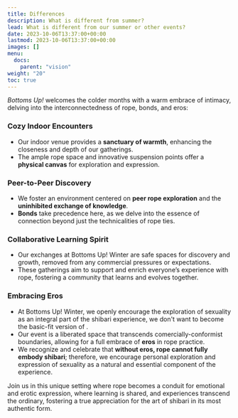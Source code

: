 ```yaml
---
title: Differences
description: What is different from summer?
lead: What is different from our summer or other events?
date: 2023-10-06T13:37:00+00:00
lastmod: 2023-10-06T13:37:00+00:00
images: []
menu: 
  docs:
    parent: "vision"
weight: "20"
toc: true
---
```


_Bottoms Up!_ welcomes the colder months with a warm embrace of intimacy, delving into the interconnectedness of rope, bonds, and eros:

### Cozy Indoor Encounters

- Our indoor venue provides a **sanctuary of warmth**, enhancing the closeness and depth of our gatherings.
- The ample rope space and innovative suspension points offer a **physical canvas** for exploration and expression.


### Peer-to-Peer Discovery

- We foster an environment centered on **peer rope exploration** and the **uninhibited exchange of knowledge**.
- **Bonds** take precedence here, as we delve into the essence of connection beyond just the technicalities of rope ties.

### Collaborative Learning Spirit
- Our exchanges at Bottoms Up! Winter are safe spaces for discovery and growth, removed from any commercial pressures or expectations.
- These gatherings aim to support and enrich everyone’s experience with rope, fostering a community that learns and evolves together.

### Embracing Eros

- At Bottoms Up! Winter, we openly encourage the exploration of sexuality as an integral part of the shibari experience, we don't want to become the basic-fit version of .
- Our event is a liberated space that transcends comercially-conformist boundaries, allowing for a full embrace of **eros** in rope practice.
- We recognize and celebrate that **without eros, rope cannot fully embody shibari**; therefore, we encourage personal exploration and expression of sexuality as a natural and essential component of the experience.

Join us in this unique setting where rope becomes a conduit for emotional and erotic expression, where learning is shared, and experiences transcend the ordinary, fostering a true appreciation for the art of shibari in its most authentic form.